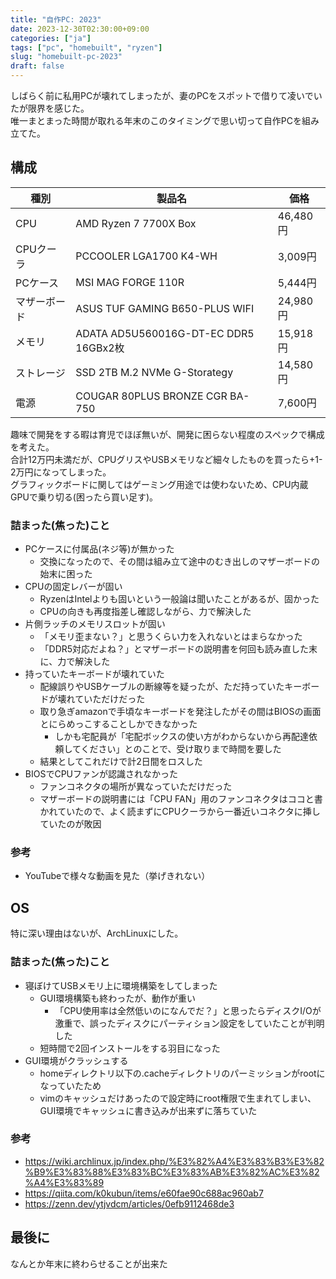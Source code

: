 ```yaml
---
title: "自作PC: 2023"
date: 2023-12-30T02:30:00+09:00
categories: ["ja"]
tags: ["pc", "homebuilt", "ryzen"]
slug: "homebuilt-pc-2023"
draft: false
---
```


しばらく前に私用PCが壊れてしまったが、妻のPCをスポットで借りて凌いでいたが限界を感じた。  
唯一まとまった時間が取れる年末のこのタイミングで思い切って自作PCを組み立てた。  

## 構成

| 種別 | 製品名 | 価格 |
| -- | -- | -- |
| CPU | AMD Ryzen 7 7700X Box | 46,480円 |
| CPUクーラ | PCCOOLER LGA1700 K4-WH | 3,009円 | 
| PCケース | MSI MAG FORGE 110R | 5,444円 |
| マザーボード | ASUS TUF GAMING B650-PLUS WIFI | 24,980円 | 
| メモリ | ADATA AD5U560016G-DT-EC DDR5 16GBx2枚 | 15,918円 |
| ストレージ | SSD 2TB M.2 NVMe G-Storategy | 14,580円 |
| 電源 | COUGAR 80PLUS BRONZE CGR BA-750 | 7,600円 |

趣味で開発をする暇は育児でほぼ無いが、開発に困らない程度のスペックで構成を考えた。  
合計12万円未満だが、CPUグリスやUSBメモリなど細々したものを買ったら+1-2万円になってしまった。  
グラフィックボードに関してはゲーミング用途では使わないため、CPU内蔵GPUで乗り切る(困ったら買い足す)。  

### 詰まった(焦った)こと
- PCケースに付属品(ネジ等)が無かった
  - 交換になったので、その間は組み立て途中のむき出しのマザーボードの始末に困った
- CPUの固定レバーが固い
  - RyzenはIntelよりも固いという一般論は聞いたことがあるが、固かった
  - CPUの向きも再度指差し確認しながら、力で解決した
- 片側ラッチのメモリスロットが固い
  - 「メモリ歪まない？」と思うくらい力を入れないとはまらなかった
  - 「DDR5対応だよね？」とマザーボードの説明書を何回も読み直した末に、力で解決した
- 持っていたキーボードが壊れていた
  - 配線誤りやUSBケーブルの断線等を疑ったが、ただ持っていたキーボードが壊れていただけだった
  - 取り急ぎamazonで手頃なキーボードを発注したがその間はBIOSの画面とにらめっこすることしかできなかった
    - しかも宅配員が「宅配ボックスの使い方がわからないから再配達依頼してください」とのことで、受け取りまで時間を要した
  - 結果としてこれだけで計2日間をロスした
- BIOSでCPUファンが認識されなかった
  - ファンコネクタの場所が異なっていただけだった
  - マザーボードの説明書には「CPU FAN」用のファンコネクタはココと書かれていたので、よく読まずにCPUクーラから一番近いコネクタに挿していたのが敗因

### 参考
- YouTubeで様々な動画を見た（挙げきれない）


## OS
特に深い理由はないが、ArchLinuxにした。

### 詰まった(焦った)こと
- 寝ぼけてUSBメモリ上に環境構築をしてしまった
  - GUI環境構築も終わったが、動作が重い
    - 「CPU使用率は全然低いのになんでだ？」と思ったらディスクI/Oが激重で、誤ったディスクにパーティション設定をしていたことが判明した
  - 短時間で2回インストールをする羽目になった
- GUI環境がクラッシュする
  - homeディレクトリ以下の.cacheディレクトリのパーミッションがrootになっていたため
  - vimのキャッシュだけあったので設定時にroot権限で生まれてしまい、GUI環境でキャッシュに書き込みが出来ずに落ちていた


### 参考
- https://wiki.archlinux.jp/index.php/%E3%82%A4%E3%83%B3%E3%82%B9%E3%83%88%E3%83%BC%E3%83%AB%E3%82%AC%E3%82%A4%E3%83%89
- https://qiita.com/k0kubun/items/e60fae90c688ac960ab7
- https://zenn.dev/ytjvdcm/articles/0efb9112468de3 


## 最後に

なんとか年末に終わらせることが出来た
